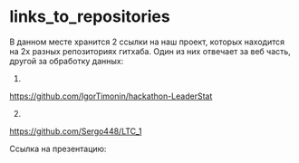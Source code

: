 # links_to_repositories
В данном месте хранится 2 ссылки на наш проект, которых находится на 2х разных репозиториях гитхаба. Один из них отвечает за веб часть, другой за обработку данных:

1)
https://github.com/IgorTimonin/hackathon-LeaderStat

2)
https://github.com/Sergo448/LTC_1


Ссылка на презентацию:

